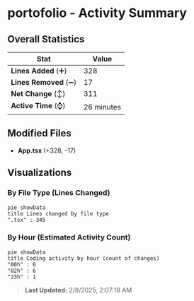 # portofolio - Activity Summary 

## Overall Statistics

| Stat                   | Value                                                             |
| ---------------------- | ----------------------------------------------------------------- |
| **Lines Added** (➕)   | 328                                          |
| **Lines Removed** (➖) | 17                                        |
| **Net Change** (↕)    | 311                |
| **Active Time** (⌚)   | 26 minutes |


## Modified Files
- **App.tsx** (+328, -17)

## Visualizations

### By File Type (Lines Changed)

```mermaid
pie showData
title Lines changed by file type
".tsx" : 345
```

### By Hour (Estimated Activity Count)

```mermaid
pie showData
title Coding activity by hour (count of changes)
"00h" : 6
"02h" : 6
"23h" : 1
```


> **Last Updated:** 2/8/2025, 2:07:18 AM
